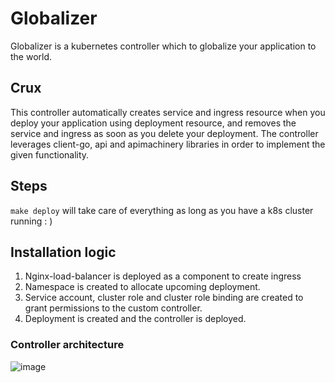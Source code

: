 # Globalizer
Globalizer is a kubernetes controller which to globalize your application to the world.

## Crux
This controller automatically creates service and ingress resource when you deploy your application using deployment resource, and removes the service and ingress as soon as you delete your deployment. The controller leverages client-go, api and apimachinery libraries in order to implement the given functionality.

## Steps
`make deploy` will take care of everything as long as you have a k8s cluster running : )

## Installation logic
1) Nginx-load-balancer is deployed as a component to create ingress
2) Namespace is created to allocate upcoming deployment.
3) Service account, cluster role and cluster role binding are created to grant permissions to the custom controller.
4) Deployment is created and the controller is deployed.

### Controller architecture
![image](https://github.com/rootxrishabh/Globalizer/assets/73490663/acbbcafe-f883-4ef1-b49c-d1ce47c80965)
